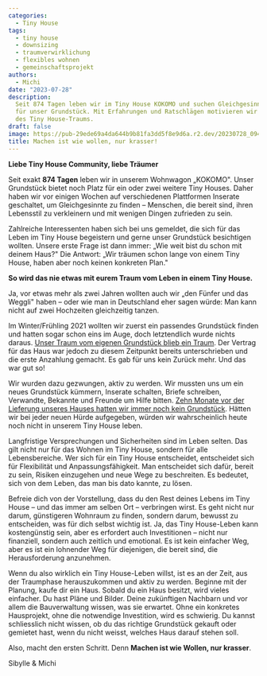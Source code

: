 ```yaml
---
categories:
  - Tiny House
tags:
  - tiny house
  - downsizing
  - traumverwirklichung
  - flexibles wohnen
  - gemeinschaftsprojekt
authors:
  - Michi
date: "2023-07-28"
description:
  Seit 874 Tagen leben wir im Tiny House KOKOMO und suchen Gleichgesinnte
  für unser Grundstück. Mit Erfahrungen und Ratschlägen motivieren wir zur Umsetzung
  des Tiny House-Traums.
draft: false
image: https://pub-29ede69a4da644b9b81fa3dd5f8e9d6a.r2.dev/20230728_094822.webp
title: Machen ist wie wollen, nur krasser!
---
```


**Liebe Tiny House Community, liebe Träumer**

Seit exakt **874 Tagen** leben wir in unserem Wohnwagon „KOKOMO". Unser
Grundstück bietet noch Platz für ein oder zwei weitere Tiny Houses. Daher
haben wir vor einigen Wochen auf verschiedenen Plattformen Inserate
geschaltet, um Gleichgesinnte zu finden – Menschen, die bereit sind, ihren
Lebensstil zu verkleinern und mit wenigen Dingen zufrieden zu sein.

Zahlreiche Interessenten haben sich bei uns gemeldet, die sich für das Leben
im Tiny House begeistern und gerne unser Grundstück besichtigen wollten.
Unsere erste Frage ist dann immer: „Wie weit bist du schon mit deinem Haus?"
Die Antwort: „Wir träumen schon lange von einem Tiny House, haben aber noch
keinen konkreten Plan."

**So wird das nie etwas mit eurem Traum vom Leben in einem Tiny House.**

Ja, vor etwas mehr als zwei Jahren wollten auch wir „den Fünfer und das
Weggli" haben – oder wie man in Deutschland eher sagen würde: Man kann nicht
auf zwei Hochzeiten gleichzeitig tanzen.

Im Winter/Frühling 2021 wollten wir zuerst ein passendes Grundstück finden und
hatten sogar schon eins im Auge, doch letztendlich wurde nichts daraus. [Unser Traum vom eigenen Grundstück blieb ein Traum](https://www.kokomo.house/tiny-house/grundstueck-in-villmergen-ist-geschichte/). Der Vertrag für das Haus war
jedoch zu diesem Zeitpunkt bereits unterschrieben und die erste Anzahlung
gemacht. Es gab für uns kein Zurück mehr. Und das war gut so!

Wir wurden dazu gezwungen, aktiv zu werden. Wir mussten uns um ein neues
Grundstück kümmern, Inserate schalten, Briefe schreiben, Verwandte, Bekannte
und Freunde um Hilfe bitten. [Zehn Monate vor der Lieferung unseres Hauses hatten wir immer noch kein Grundstück](https://www.kokomo.house/tiny-house/t-10-monate-stellplatz-suche/). Hätten wir bei jeder neuen Hürde
aufgegeben, würden wir wahrscheinlich heute noch nicht in unserem Tiny House
leben.

Langfristige Versprechungen und Sicherheiten sind im Leben selten. Das gilt
nicht nur für das Wohnen im Tiny House, sondern für alle Lebensbereiche. Wer
sich für ein Tiny House entscheidet, entscheidet sich für Flexibilität und
Anpassungsfähigkeit. Man entscheidet sich dafür, bereit zu sein, Risiken
einzugehen und neue Wege zu beschreiten. Es bedeutet, sich von dem Leben, das
man bis dato kannte, zu lösen.

Befreie dich von der Vorstellung, dass du den Rest deines Lebens im Tiny House
– und das immer am selben Ort – verbringen wirst. Es geht nicht nur darum,
günstigeren Wohnraum zu finden, sondern darum, bewusst zu entscheiden, was für
dich selbst wichtig ist. Ja, das Tiny House-Leben kann kostengünstig sein,
aber es erfordert auch Investitionen – nicht nur finanziell, sondern auch
zeitlich und emotional. Es ist kein einfacher Weg, aber es ist ein lohnender
Weg für diejenigen, die bereit sind, die Herausforderung anzunehmen.

Wenn du also wirklich ein Tiny House-Leben willst, ist es an der Zeit, aus der
Traumphase herauszukommen und aktiv zu werden. Beginne mit der Planung, kaufe
dir ein Haus. Sobald du ein Haus besitzt, wird vieles einfacher. Du hast Pläne
und Bilder. Deine zukünftigen Nachbarn und vor allem die Bauverwaltung wissen,
was sie erwartet. Ohne ein konkretes Hausprojekt, ohne die notwendige
Investition, wird es schwierig. Du kannst schliesslich nicht wissen, ob du das
richtige Grundstück gekauft oder gemietet hast, wenn du nicht weisst, welches
Haus darauf stehen soll.

Also, macht den ersten Schritt. Denn **Machen ist wie Wollen, nur krasser**.

Sibylle & Michi
